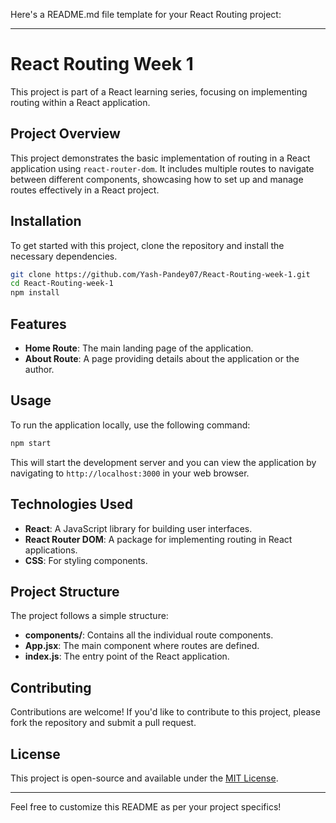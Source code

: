 Here's a README.md file template for your React Routing project:

---

# React Routing Week 1

This project is part of a React learning series, focusing on implementing routing within a React application.

## Project Overview

This project demonstrates the basic implementation of routing in a React application using `react-router-dom`. It includes multiple routes to navigate between different components, showcasing how to set up and manage routes effectively in a React project.

## Installation

To get started with this project, clone the repository and install the necessary dependencies.

```bash
git clone https://github.com/Yash-Pandey07/React-Routing-week-1.git
cd React-Routing-week-1
npm install
```

## Features

- **Home Route**: The main landing page of the application.
- **About Route**: A page providing details about the application or the author.

## Usage

To run the application locally, use the following command:

```bash
npm start
```

This will start the development server and you can view the application by navigating to `http://localhost:3000` in your web browser.

## Technologies Used

- **React**: A JavaScript library for building user interfaces.
- **React Router DOM**: A package for implementing routing in React applications.
- **CSS**: For styling components.

## Project Structure

The project follows a simple structure:

- **components/**: Contains all the individual route components.
- **App.jsx**: The main component where routes are defined.
- **index.js**: The entry point of the React application.

## Contributing

Contributions are welcome! If you'd like to contribute to this project, please fork the repository and submit a pull request.

## License

This project is open-source and available under the [MIT License](LICENSE).

---

Feel free to customize this README as per your project specifics!
